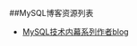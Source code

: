 ##MySQL博客资源列表


- [MySQL技术内幕系列作者blog](http://insidemysql.blog.163.com/blog/ "http://insidemysql.blog.163.com/blog/")
